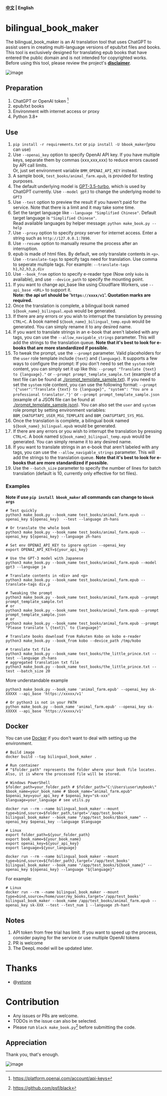 **[中文](./README-CN.md) | English**

# bilingual_book_maker
The bilingual_book_maker is an AI translation tool that uses ChatGPT to assist users in creating multi-language versions of epub/txt files and books. This tool is exclusively designed for translating epub books that have entered the public domain and is not intended for copyrighted works. Before using this tool, please review the project's **[disclaimer](./disclaimer.md)**.

![image](https://user-images.githubusercontent.com/15976103/222317531-a05317c5-4eee-49de-95cd-04063d9539d9.png)


## Preparation

1. ChatGPT or OpenAI token [^token]
2. epub/txt books
3. Environment with internet access or proxy
4. Python 3.8+

## Use

1. `pip install -r requirements.txt` or `pip install -U bbook_maker`(you can use)
2. Use `--openai_key` option to specify OpenAI API key. If you have multiple keys, separate them by commas (xxx,xxx,xxx) to reduce errors caused by API call limits.  
   Or, just set environment variable `BMM_OPENAI_API_KEY` instead.
3. A sample book, `test_books/animal_farm.epub`, is provided for testing purposes.
4. The default underlying model is [GPT-3.5-turbo](https://openai.com/blog/introducing-chatgpt-and-whisper-apis), which is used by ChatGPT currently. Use `--model gpt3` to change the underlying model to `GPT3`
5. Use `--test` option to preview the result if you haven't paid for the service. Note that there is a limit and it may take some time.
6. Set the target language like `--language "Simplified Chinese"`. Default target language is `"Simplified Chinese"`.  
   Read available languages by helper message: `python make_book.py --help`
7. Use `--proxy` option to specify proxy server for internet access. Enter a string such as `http://127.0.0.1:7890`.
8. Use `--resume` option to manually resume the process after an interruption.
9. epub is made of html files. By default, we only translate contents in `<p>`.
   Use `--translate-tags` to specify tags need for translation. Use comma to seperate multiple tags. For example:
   `--translate-tags h1,h2,h3,p,div`
10. Use `--book_from` option to specify e-reader type (Now only `kobo` is available), and use `--device_path` to specify the mounting point.
11. If you want to change api_base like using Cloudflare Workers, use `--api_base <URL>` to support it.  
   **Note: the api url should be '`https://xxxx/v1`'. Quotation marks are required.**
12. Once the translation is complete, a bilingual book named `${book_name}_bilingual.epub` would be generated.
13. If there are any errors or you wish to interrupt the translation by pressing `CTRL+C`. A book named `${book_name}_bilingual_temp.epub` would be generated. You can simply rename it to any desired name.
14. If you want to translate strings in an e-book that aren't labeled with any tags, you can use the `--allow_navigable_strings` parameter. This will add the strings to the translation queue. **Note that it's best to look for e-books that are more standardized if possible.**
15. To tweak the prompt, use the `--prompt` parameter. Valid placeholders for the `user` role template include `{text}` and `{language}`. It supports a few ways to configure the prompt: 
   If you don't need to set the `system` role content, you can simply set it up like this: `--prompt "Translate {text} to {language}."` or `--prompt prompt_template_sample.txt` (example of a text file can be found at [./prompt_template_sample.txt](./prompt_template_sample.txt)). 
   If you need to set the `system` role content, you can use the following format: `--prompt '{"user":"Translate {text} to {language}", "system": "You are a professional translator."}'` or `--prompt prompt_template_sample.json` (example of a JSON file can be found at [./prompt_template_sample.json](./prompt_template_sample.json)). 
   You can also set the `user` and `system` role prompt by setting environment variables: `BBM_CHATGPTAPI_USER_MSG_TEMPLATE` and `BBM_CHATGPTAPI_SYS_MSG`.
16. Once the translation is complete, a bilingual book named `${book_name}_bilingual.epub` would be generated.
17. If there are any errors or you wish to interrupt the translation by pressing `CTRL+C`. A book named `${book_name}_bilingual_temp.epub` would be generated. You can simply rename it to any desired name.
18. If you want to translate strings in an e-book that aren't labeled with any tags, you can use the `--allow_navigable_strings` parameter. This will add the strings to the translation queue. **Note that it's best to look for e-books that are more standardized if possible.**
19. Use the `--batch_size` parameter to specify the number of lines for batch translation (default is 10, currently only effective for txt files).

### Examples

**Note if use `pip install bbook_maker` all commands can change to `bbook args`**

```shell
# Test quickly
python3 make_book.py --book_name test_books/animal_farm.epub --openai_key ${openai_key}  --test --language zh-hans

# Or translate the whole book
python3 make_book.py --book_name test_books/animal_farm.epub --openai_key ${openai_key} --language zh-hans

# Set env OPENAI_API_KEY to ignore option --openai_key
export OPENAI_API_KEY=${your_api_key}

# Use the GPT-3 model with Japanese
python3 make_book.py --book_name test_books/animal_farm.epub --model gpt3 --language ja

# Translate contents in <div> and <p>
python3 make_book.py --book_name test_books/animal_farm.epub --translate-tags div,p

# Tweaking the prompt
python3 make_book.py --book_name test_books/animal_farm.epub --prompt prompt_template_sample.txt
# or
python3 make_book.py --book_name test_books/animal_farm.epub --prompt prompt_template_sample.json
# or
python3 make_book.py --book_name test_books/animal_farm.epub --prompt "Please translate \`{text}\` to {language}"

# Translate books download from Rakuten Kobo on kobo e-reader
python3 make_book.py --book_from kobo --device_path /tmp/kobo

# translate txt file
python3 make_book.py --book_name test_books/the_little_prince.txt --test --language zh-hans
# aggregated translation txt file
python3 make_book.py --book_name test_books/the_little_prince.txt --test --batch_size 20
```

More understandable example
```shell
python3 make_book.py --book_name 'animal_farm.epub' --openai_key sk-XXXXX --api_base 'https://xxxxx/v1'

# Or python3 is not in your PATH
python make_book.py --book_name 'animal_farm.epub' --openai_key sk-XXXXX --api_base 'https://xxxxx/v1'
```

## Docker

You can use [Docker](https://www.docker.com/) if you don't want to deal with setting up the environment.

```shell
# Build image
docker build --tag bilingual_book_maker .

# Run container
# "$folder_path" represents the folder where your book file locates. Also, it is where the processed file will be stored.

# Windows PowerShell
$folder_path=your_folder_path # $folder_path="C:\Users\user\mybook\"
$book_name=your_book_name # $book_name="animal_farm.epub"
$openai_key=your_api_key # $openai_key="sk-xxx"
$language=your_language # see utils.py

docker run --rm --name bilingual_book_maker --mount type=bind,source=$folder_path,target='/app/test_books' bilingual_book_maker --book_name "/app/test_books/$book_name" --openai_key $openai_key --language $language

# Linux
export folder_path=${your_folder_path}
export book_name=${your_book_name}
export openai_key=${your_api_key}
export language=${your_language}

docker run --rm --name bilingual_book_maker --mount type=bind,source=${folder_path},target='/app/test_books' bilingual_book_maker --book_name "/app/test_books/${book_name}" --openai_key ${openai_key} --language "${language}"
```

For example:

```shell
# Linux
docker run --rm --name bilingual_book_maker --mount type=bind,source=/home/user/my_books,target='/app/test_books' bilingual_book_maker --book_name /app/test_books/animal_farm.epub --openai_key sk-XXX --test --test_num 1 --language zh-hant
```

## Notes

1. API token from free trial has limit. If you want to speed up the process, consider paying for the service or use multiple OpenAI tokens
2. PR is welcome
3. The DeepL model will be updated later.

# Thanks

- @[yetone](https://github.com/yetone)

# Contribution

- Any issues or PRs are welcome.
- TODOs in the issue can also be selected.
- Please run `black make_book.py`[^black] before submitting the code.

## Appreciation

Thank you, that's enough.

![image](https://user-images.githubusercontent.com/15976103/222407199-1ed8930c-13a8-402b-9993-aaac8ee84744.png)

[^token]: https://platform.openai.com/account/api-keys
[^black]: https://github.com/psf/black
